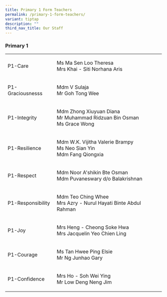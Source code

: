```yaml
---
title: Primary 1 Form Teachers
permalink: /primary-1-form-teachers/
variant: tiptap
description: ""
third_nav_title: Our Staff
---
```

<h3><strong>Primary 1</strong></h3>
<table style="minWidth: 50px">
<colgroup>
<col>
<col>
</colgroup>
<tbody>
<tr>
<td rowspan="1" colspan="1">
<p>P1-Care</p>
</td>
<td rowspan="1" colspan="1">
<p>Ms Ma Sen Loo Theresa
<br>Mrs Khai - Siti Norhana Aris</p>
</td>
</tr>
<tr>
<td rowspan="1" colspan="1">
<p>P1-Graciousnesss</p>
</td>
<td rowspan="1" colspan="1">
<p>Mdm V Sulaja
<br>Mr Goh Tong Wee</p>
</td>
</tr>
<tr>
<td rowspan="1" colspan="1">
<p>P1-Integrity</p>
</td>
<td rowspan="1" colspan="1">
<p>Mdm Zhong Xiuyuan Diana
<br>Mr Muhammad Ridzuan Bin Osman
<br>Ms Grace Wong</p>
</td>
</tr>
<tr>
<td rowspan="1" colspan="1">
<p>P1-Resilience</p>
</td>
<td rowspan="1" colspan="1">
<p>Mdm W.K. Vijitha Valerie Brampy
<br>Ms Neo Sian Yin
<br>Mdm Fang Qiongxia</p>
</td>
</tr>
<tr>
<td rowspan="1" colspan="1">
<p>P1-Respect</p>
</td>
<td rowspan="1" colspan="1">
<p>Mdm Noor A'shikin Bte Osman
<br>Mdm Puvaneswary d/o Balakrishnan</p>
</td>
</tr>
<tr>
<td rowspan="1" colspan="1">
<p>P1-Responsibility</p>
</td>
<td rowspan="1" colspan="1">
<p>Mdm Teo Ching Whee
<br>Mrs Azry - Nurul Hayati Binte Abdul Rahman</p>
</td>
</tr>
<tr>
<td rowspan="1" colspan="1">
<p>P1-Joy</p>
</td>
<td rowspan="1" colspan="1">
<p>Mrs Heng - Cheong Soke Hwa
<br>Mrs Jacquelin Yeo Chien Ling</p>
</td>
</tr>
<tr>
<td rowspan="1" colspan="1">
<p>P1-Courage</p>
</td>
<td rowspan="1" colspan="1">
<p>Ms Tan Hwee Ping Elsie
<br>Mr Ng Junhao Gary</p>
</td>
</tr>
<tr>
<td rowspan="1" colspan="1">
<p>P1-Confidence</p>
</td>
<td rowspan="1" colspan="1">
<p>Mrs Ho - Soh Wei Ying
<br>Mr Low Deng Neng Jim</p>
</td>
</tr>
</tbody>
</table>
<p></p>